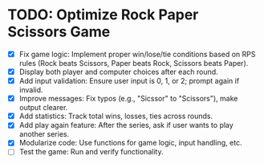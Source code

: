 # TODO: Optimize Rock Paper Scissors Game

- [x] Fix game logic: Implement proper win/lose/tie conditions based on RPS rules (Rock beats Scissors, Paper beats Rock, Scissors beats Paper).
- [x] Display both player and computer choices after each round.
- [x] Add input validation: Ensure user input is 0, 1, or 2; prompt again if invalid.
- [x] Improve messages: Fix typos (e.g., "Sicssor" to "Scissors"), make output clearer.
- [x] Add statistics: Track total wins, losses, ties across rounds.
- [x] Add play again feature: After the series, ask if user wants to play another series.
- [x] Modularize code: Use functions for game logic, input handling, etc.
- [ ] Test the game: Run and verify functionality.
